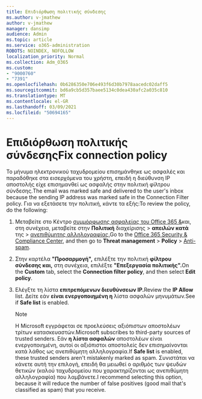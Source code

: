 ```yaml
---
title: Επιδιόρθωση πολιτικής σύνδεσης
ms.author: v-jmathew
author: v-jmathew
manager: dansimp
audience: Admin
ms.topic: article
ms.service: o365-administration
ROBOTS: NOINDEX, NOFOLLOW
localization_priority: Normal
ms.collection: Adm_O365
ms.custom:
- "9000760"
- "7391"
ms.openlocfilehash: 0b6286350e706e493f6d30b7978aacedc02daff5
ms.sourcegitcommit: bd6a9cb5d357baee5134c0dea430afc2a035c810
ms.translationtype: MT
ms.contentlocale: el-GR
ms.lasthandoff: 03/09/2021
ms.locfileid: "50694165"
---
```

# <a name="fix-connection-policy"></a><span data-ttu-id="db3db-102">Επιδιόρθωση πολιτικής σύνδεσης</span><span class="sxs-lookup"><span data-stu-id="db3db-102">Fix connection policy</span></span>

<span data-ttu-id="db3db-103">Το μήνυμα ηλεκτρονικού ταχυδρομείου επισημάνθηκε ως ασφαλές και παραδόθηκε στα εισερχόμενα του χρήστη, επειδή η διεύθυνση IP αποστολής είχε επισημανθεί ως ασφαλής στην πολιτική φίλτρου σύνδεσης.</span><span class="sxs-lookup"><span data-stu-id="db3db-103">The email was marked safe and delivered to the user's inbox because the sending IP address was marked safe in the Connection Filter policy.</span></span> <span data-ttu-id="db3db-104">Για να εξετάσετε την πολιτική, κάντε τα εξής:</span><span class="sxs-lookup"><span data-stu-id="db3db-104">To review the policy, do the following:</span></span>

1. <span data-ttu-id="db3db-105">Μεταβείτε στο Κέντρο [συμμόρφωσης ασφαλείας του Office 365 &](https://go.microsoft.com/fwlink/p/?linkid=2077143)και, στη συνέχεια, μεταβείτε στην **Πολιτική** διαχείρισης  >  **απειλών κατά** της  >  [ανεπιθύμητης αλληλογραφίας.](https://go.microsoft.com/fwlink/?linkid=2101518)</span><span class="sxs-lookup"><span data-stu-id="db3db-105">Go to the [Office 365 Security & Compliance Center](https://go.microsoft.com/fwlink/p/?linkid=2077143), and then go to **Threat management** > **Policy** > [Anti-spam](https://go.microsoft.com/fwlink/?linkid=2101518).</span></span>
2. <span data-ttu-id="db3db-106">Στην καρτέλα **"Προσαρμογή",** επιλέξτε την πολιτική **φίλτρου σύνδεσης και,** στη συνέχεια, επιλέξτε **"Επεξεργασία πολιτικής".**</span><span class="sxs-lookup"><span data-stu-id="db3db-106">On the **Custom** tab, select the **Connection filter policy**, and then select **Edit policy**.</span></span>
3. <span data-ttu-id="db3db-107">Ελέγξτε τη λίστα **επιτρεπόμενων διευθύνσεων IP.**</span><span class="sxs-lookup"><span data-stu-id="db3db-107">Review the **IP Allow** list.</span></span> <span data-ttu-id="db3db-108">Δείτε εάν **είναι ενεργοποιημένη η** λίστα ασφαλών μηνυμάτων.</span><span class="sxs-lookup"><span data-stu-id="db3db-108">See if **Safe list** is enabled.</span></span>

    > [!NOTE]
    > <span data-ttu-id="db3db-109">Η Microsoft εγγράφεται σε προελεύσεις αξιόπιστων αποστολέων τρίτων κατασκευαστών.</span><span class="sxs-lookup"><span data-stu-id="db3db-109">Microsoft subscribes to third-party sources of trusted senders.</span></span> <span data-ttu-id="db3db-110">Εάν **η λίστα ασφαλών** αποστολέων είναι ενεργοποιημένη, αυτοί οι αξιόπιστοι αποστολείς δεν επισημαίνονται κατά λάθος ως ανεπιθύμητη αλληλογραφία.</span><span class="sxs-lookup"><span data-stu-id="db3db-110">If **Safe list** is enabled, these trusted senders aren't mistakenly marked as spam.</span></span> <span data-ttu-id="db3db-111">Συνιστάται να κάνετε αυτή την επιλογή, επειδή θα μειωθεί ο αριθμός των ψευδών θετικών (καλού ταχυδρομείου που χαρακτηρίζονται ως ανεπιθύμητη αλληλογραφία) που λαμβάνετε.</span><span class="sxs-lookup"><span data-stu-id="db3db-111">I recommend selecting this option, because it will reduce the number of false positives (good mail that's classified as spam) that you receive.</span></span>

